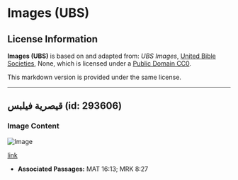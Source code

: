 # Images (UBS)

## License Information

**Images (UBS)** is based on and adapted from: _UBS Images_, [United Bible Societies](https://unitedbiblesocieties.org/), None, which is licensed under a [Public Domain CC0](https://creativecommons.org/public-domain/cc0/).

This markdown version is provided under the same license.



--------------------------------

## قيصرية فيلبس (id: 293606)

### Image Content

![Image](https://cdn.aquifer.bible/aquifer-content/resources/Media/WEB-0097_caesarea_philippi.jpg)

[link](https://cdn.aquifer.bible/aquifer-content/resources/Media/WEB-0097_caesarea_philippi.jpg)

* **Associated Passages:** MAT 16:13; MRK 8:27

